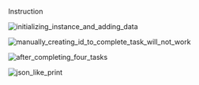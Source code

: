 Instruction

![initializing_instance_and_adding_data](https://github.com/furkancetinalp/icp_bootcamp_homework_one/assets/99509540/edd886d6-bffe-43eb-aedb-4648dd105904)

![manually_creating_id_to_complete_task_will_not_work](https://github.com/furkancetinalp/icp_bootcamp_homework_one/assets/99509540/935f7c63-5252-42a3-8eb2-915e24b04304)

![after_completing_four_tasks](https://github.com/furkancetinalp/icp_bootcamp_homework_one/assets/99509540/d76b6348-1761-4d2b-a092-28a11b3d3183)

![json_like_print](https://github.com/furkancetinalp/icp_bootcamp_homework_one/assets/99509540/07f49d01-7f57-41d4-bcca-78a213630899)
